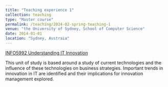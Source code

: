 ```yaml
---
title: "Teaching experience 1"
collection: teaching
type: "Master course"
permalink: /teaching/2024-02-spring-teaching-1
venue: "the University of Sydney, School of Computer Science"
date: 2014-01-01
location: "Sydney, Austraia"
---
```

[INFO5992 Understanding IT Innovation](https://www.sydney.edu.au/units/INFO5992)

This unit of study is based around a study of current technologies and the influence of these technologies on business strategies. Important trends in innovation in IT are identified and their implications for innovation management explored.
